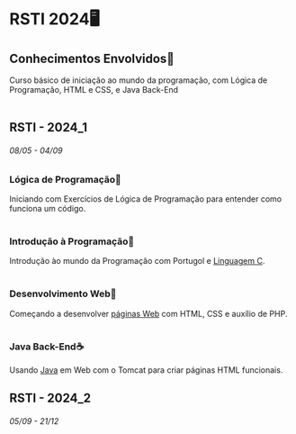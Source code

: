 # RSTI 2024🖥️


## Conhecimentos Envolvidos🧠
Curso básico de iniciação ao mundo da programação, com Lógica de Programação, HTML e CSS, e Java Back-End
<br><br>

## RSTI - 2024_1
###### 08/05 - 04/09

### Lógica de Programação🧮
Iniciando com Exercícios de Lógica de Programação para entender como funciona um código.
<br><br>

### Introdução à Programação📌
Introdução ào mundo da Programação com Portugol e <a href="https://github.com/Guilherme-Thunder/RSTI/tree/main/RSTI_1/C">Linguagem C</a>.
<br><br>

### Desenvolvimento Web📶
Começando a desenvolver <a href="https://github.com/Mathiack/RSTI/tree/main/RSTI_1/HTML_CSS">páginas Web</a> com HTML, CSS e auxílio de PHP.
<br><br>

### Java Back-End☕
Usando <a href="https://github.com/Guilherme-Thunder/RSTI/tree/main/RSTI_1/Java">Java</a> em Web com o Tomcat para criar páginas HTML funcionais.

## RSTI - 2024_2
###### 05/09 - 21/12
